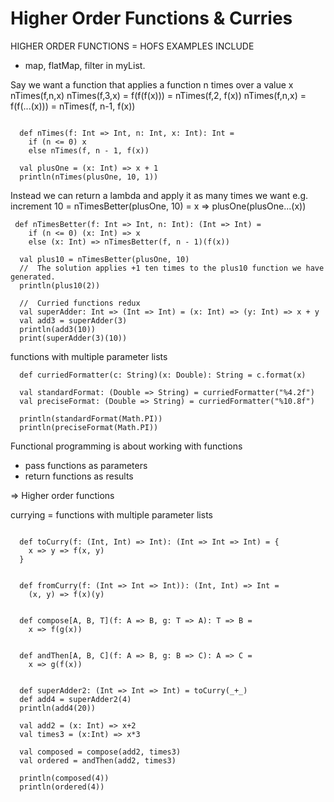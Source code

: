 # Higher Order Functions & Curries 

HIGHER ORDER FUNCTIONS = HOFS
EXAMPLES INCLUDE
- map, flatMap, filter in myList.

Say we want a function that applies a function n times over a value x
nTimes(f,n,x)
nTimes(f,3,x) = f(f(f(x))) = nTimes(f,2, f(x))
nTimes(f,n,x) = f(f(...(x))) = nTimes(f, n-1, f(x))


```

  def nTimes(f: Int => Int, n: Int, x: Int): Int =
    if (n <= 0) x
    else nTimes(f, n - 1, f(x))

  val plusOne = (x: Int) => x + 1
  println(nTimes(plusOne, 10, 1))

```


Instead we can return a lambda and apply it as many times we want e.g.
increment 10 = nTimesBetter(plusOne, 10) = x => plusOne(plusOne...(x))


```
 def nTimesBetter(f: Int => Int, n: Int): (Int => Int) =
    if (n <= 0) (x: Int) => x
    else (x: Int) => nTimesBetter(f, n - 1)(f(x))

  val plus10 = nTimesBetter(plusOne, 10)
  //  The solution applies +1 ten times to the plus10 function we have generated.
  println(plus10(2))

  //  Curried functions redux
  val superAdder: Int => (Int => Int) = (x: Int) => (y: Int) => x + y
  val add3 = superAdder(3)
  println(add3(10))
  print(superAdder(3)(10))

```
functions with multiple parameter lists

```
  def curriedFormatter(c: String)(x: Double): String = c.format(x)

  val standardFormat: (Double => String) = curriedFormatter("%4.2f")
  val preciseFormat: (Double => String) = curriedFormatter("%10.8f")

  println(standardFormat(Math.PI))
  println(preciseFormat(Math.PI))

```


  Functional programming is about working with functions

  - pass functions as parameters
  - return functions as results

  => Higher order functions

  currying = functions with multiple parameter lists

```

  def toCurry(f: (Int, Int) => Int): (Int => Int => Int) = {
    x => y => f(x, y)
  }


  def fromCurry(f: (Int => Int => Int)): (Int, Int) => Int =
    (x, y) => f(x)(y)


  def compose[A, B, T](f: A => B, g: T => A): T => B =
    x => f(g(x))


  def andThen[A, B, C](f: A => B, g: B => C): A => C =
    x => g(f(x))


  def superAdder2: (Int => Int => Int) = toCurry(_+_)
  def add4 = superAdder2(4)
  println(add4(20))

  val add2 = (x: Int) => x+2
  val times3 = (x:Int) => x*3

  val composed = compose(add2, times3)
  val ordered = andThen(add2, times3)

  println(composed(4))
  println(ordered(4))
```